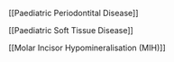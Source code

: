 [[Paediatric Periodontital Disease]]

[[Paediatric Soft Tissue Disease]]

[[Molar Incisor Hypomineralisation (MIH)]]